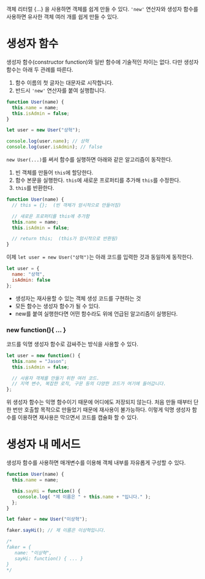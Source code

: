 객체 리터럴 {...} 을 사용하면 객체를 쉽게 만들 수 있다.
`'new'` 연산자와 생성자 함수를 사용하면 유사한 객체 여러 개를 쉽게 만들 수 있다.

# 생성자 함수
생성자 함수(constructor function)와 일반 함수에 기술적인 차이는 없다.
다만 생성자 함수는 아래 두 관례를 따른다.

1. 함수 이름의 첫 글자는 대문자로 시작합니다.
2. 반드시 `'new'` 연산자를 붙여 실행합니다.

```javascript
function User(name) {
  this.name = name;
  this.isAdmin = false;
}

let user = new User("상혁");

console.log(user.name); // 상혁
console.log(user.isAdmin); // false
```

`new User(...)`를 써서 함수를 실행하면 아래와 같은 알고리즘이 동작한다.

1. 빈 객체를 만들어 `this`에 할당한다.
2. 함수 본문을 실행한다. 
`this`에 새로운 프로퍼티를 추가해 `this`를 수정한다.
3. `this`를 반환한다.

```javascript
function User(name) {
  // this = {};  (빈 객체가 암시적으로 만들어짐)

  // 새로운 프로퍼티를 this에 추가함
  this.name = name;
  this.isAdmin = false;

  // return this;  (this가 암시적으로 반환됨)
}
```

이제 `let user = new User("상혁")`는 아래 코드를 입력한 것과 동일하게 동작한다.

```javascript
let user = {
  name: "상혁",
  isAdmin: false
};
```

- 생성자는 재사용할 수 있는 객체 생성 코드를 구현하는 것
- 모든 함수는 생성자 함수가 될 수 있다.
- new를 붙여 실행한다면 어떤 함수라도 위에 언급된 알고리즘이 실행된다. 

### new function(){ … }
코드를 익명 생성자 함수로 감싸주는 방식을 사용할 수 있다.

```javascript
let user = new function() {
  this.name = "Jason";
  this.isAdmin = false;

  // 사용자 객체를 만들기 위한 여러 코드.
  // 지역 변수, 복잡한 로직, 구문 등의 다양한 코드가 여기에 들어갑니다.
};
```

위 생성자 함수는 익명 함수이기 때문에 어디에도 저장되지 않는다. 
처음 만들 때부터 단 한 번만 호출할 목적으로 만들었기 때문에 재사용이 불가능하다. 
이렇게 익명 생성자 함수를 이용하면 재사용은 막으면서 코드를 캡슐화 할 수 있다.

# 생성자 내 메서드
생성자 함수를 사용하면 매개변수를 이용해 객체 내부를 자유롭게 구성할 수 있다. 

```javascript
function User(name) {
  this.name = name;

  this.sayHi = function() {
    console.log( "제 이름은 " + this.name + "입니다." );
  };
}

let faker = new User("이상혁");

faker.sayHi(); // 제 이름은 이상혁입니다.

/*
faker = {
   name: "이상혁",
   sayHi: function() { ... }
}
*/
```